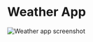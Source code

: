 # Weather App

![Weather app screenshot](https://github.com/diganthhs/PRODIGY_WD_05/assets/142293526/b1761801-ee6b-4605-be50-eddaf438ef8a)
